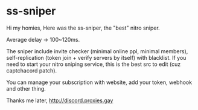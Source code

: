 # ss-sniper

Hi my homies,
Here was the ss-sniper, the "best" nitro sniper.

Average delay -> 100~120ms.

The sniper include invite checker (minimal online ppl, minimal members), self-replication (token join + verify servers by itself) with blacklist.
If you need to start your nitro sniping service, this is the best src to edit (cuz captchacord patch).

You can manage your subscription with website, add your token, webhook and other thing.

Thanks me later, http://discord.proxies.gay
